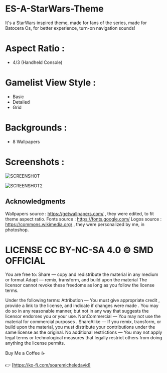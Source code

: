 # ES-A-StarWars-Theme
It's a StarWars inspired theme, made for fans of the series, made for Batocera Os, for better experience, turn-on navigation sounds!

# Aspect Ratio :
- 4/3 (Handheld Console)
  
# Gamelist View Style :
- Basic
- Detailed
- Grid

# Backgrounds :
- 8 Wallpapers

# Screenshots :

![SCREENSHOT](https://github.com/soaremicheledavid/ES-A-StarWars-Theme/assets/157101299/1416c3a8-2e45-4102-b20c-800489eff223)

![SCREENSHOT2](https://github.com/soaremicheledavid/ES-A-StarWars-Theme/assets/157101299/8d18f83a-5035-427a-9b80-046c1adb6188)


## **Acknowledgments**
Wallpapers source : https://getwallpapers.com/ , they were edited, to fit theme aspect ratio.
Fonts source : https://fonts.google.com/
Logos source : https://commons.wikimedia.org/ , they were personalized by me, in photoshop.


# LICENSE CC BY-NC-SA 4.0 © SMD OFFICIAL

You are free to:
Share — copy and redistribute the material in any medium or format
Adapt — remix, transform, and build upon the material
The licensor cannot revoke these freedoms as long as you follow the license terms.

Under the following terms:
Attribution — You must give appropriate credit , provide a link to the license, and indicate if changes were made . You may do so in any reasonable manner, but not in any way that suggests the licensor endorses you or your use.
NonCommercial — You may not use the material for commercial purposes .
ShareAlike — If you remix, transform, or build upon the material, you must distribute your contributions under the same license as the original.
No additional restrictions — You may not apply legal terms or technological measures that legally restrict others from doing anything the license permits.

Buy Me a Coffee ☕

👉 [https://ko-fi.com/soaremicheledavid] 
